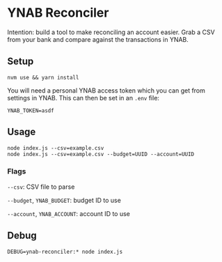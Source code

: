 # YNAB Reconciler

Intention: build a tool to make reconciling an account easier. Grab a CSV from your bank and compare against the transactions in YNAB.

## Setup

```
nvm use && yarn install
```

You will need a personal YNAB access token which you can get from settings in YNAB. This can then be set in an `.env` file:

```
YNAB_TOKEN=asdf
```

## Usage

```
node index.js --csv=example.csv
node index.js --csv=example.csv --budget=UUID --account=UUID
```

### Flags

`--csv`: CSV file to parse

`--budget`, `YNAB_BUDGET`: budget ID to use

`--account`, `YNAB_ACCOUNT`: account ID to use

## Debug

```
DEBUG=ynab-reconciler:* node index.js
```
